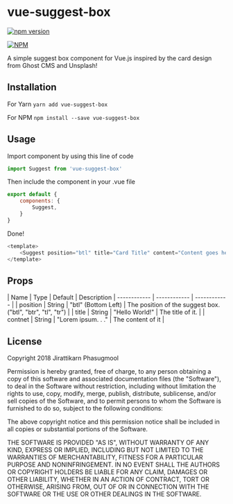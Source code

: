 # vue-suggest-box
[![npm version](https://badge.fury.io/js/vue-suggest-box.svg)](https://badge.fury.io/js/vue-suggest-box)

[![NPM](https://nodei.co/npm/vue-suggest-box.png)](https://nodei.co/npm/vue-suggest-box/)

A simple suggest box component for Vue.js inspired by the card design from Ghost CMS and Unsplash!

## Installation
For Yarn
`yarn add vue-suggest-box`

For NPM
`npm install --save vue-suggest-box`

## Usage
Import component by using this line of code
```javascript
import Suggest from 'vue-suggest-box'
```

Then include the component in your .vue file
```javascript
export default {
	components: {
		Suggest,
	}
}
```

Done!
```javascript
<template>
	<Suggest position="btl" title="Card Title" content="Content goes here"/>
</template>
```

## Props

|  Name | Type  | Default | Description
| ------------ | ------------ | ------------ |
| position  | String  |  "btl" (Bottom Left) |  The position of the suggest box. ("btl", "btr", "tl", "tr") |
|  title |  String | "Hello World!"  |  The title of it. |
|  contnet | String  |  "Lorem ipsum. . ." |  The content of it |


## License
Copyright 2018 Jirattikarn Phasugmool

Permission is hereby granted, free of charge, to any person obtaining a copy of this software and associated documentation files (the "Software"), to deal in the Software without restriction, including without limitation the rights to use, copy, modify, merge, publish, distribute, sublicense, and/or sell copies of the Software, and to permit persons to whom the Software is furnished to do so, subject to the following conditions:

The above copyright notice and this permission notice shall be included in all copies or substantial portions of the Software.

THE SOFTWARE IS PROVIDED "AS IS", WITHOUT WARRANTY OF ANY KIND, EXPRESS OR IMPLIED, INCLUDING BUT NOT LIMITED TO THE WARRANTIES OF MERCHANTABILITY, FITNESS FOR A PARTICULAR PURPOSE AND NONINFRINGEMENT. IN NO EVENT SHALL THE AUTHORS OR COPYRIGHT HOLDERS BE LIABLE FOR ANY CLAIM, DAMAGES OR OTHER LIABILITY, WHETHER IN AN ACTION OF CONTRACT, TORT OR OTHERWISE, ARISING FROM, OUT OF OR IN CONNECTION WITH THE SOFTWARE OR THE USE OR OTHER DEALINGS IN THE SOFTWARE.